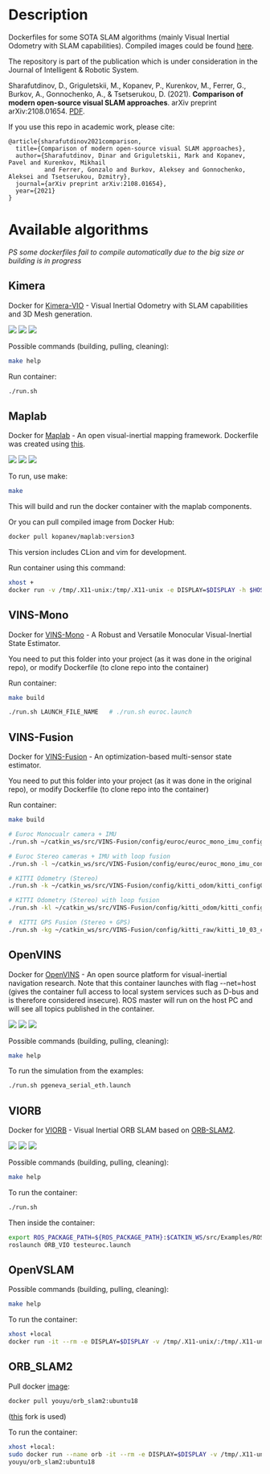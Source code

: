 # Description 
Dockerfiles for some SOTA SLAM algorithms (mainly Visual Inertial Odometry with SLAM capabilities). Compiled images could be found [here](https://hub.docker.com/u/kopanev).

The repository is part of the publication which is under consideration in the Journal of Intelligent & Robotic System. 

Sharafutdinov, D., Griguletskii, M., Kopanev, P., Kurenkov, M., Ferrer, G., Burkov, A., Gonnochenko, A., & Tsetserukou, D. (2021). **Comparison of modern open-source visual SLAM approaches**. arXiv preprint arXiv:2108.01654. [PDF](https://arxiv.org/pdf/2108.01654.pdf).

If you use this repo in academic work, please cite:


    @article{sharafutdinov2021comparison,
      title={Comparison of modern open-source visual SLAM approaches},
      author={Sharafutdinov, Dinar and Griguletskii, Mark and Kopanev, Pavel and Kurenkov, Mikhail 
              and Ferrer, Gonzalo and Burkov, Aleksey and Gonnochenko, Aleksei and Tsetserukou, Dzmitry},
      journal={arXiv preprint arXiv:2108.01654},
      year={2021}
    }

# Available algorithms
*PS some dockerfiles fail to compile automatically due to the big size or building is in progress*
## Kimera
Docker for [Kimera-VIO](https://github.com/MIT-SPARK/Kimera-VIO-ROS) - Visual Inertial Odometry with SLAM capabilities and 3D Mesh generation.

![](https://img.shields.io/docker/pulls/kopanev/kimera)
![](https://img.shields.io/docker/cloud/automated/kopanev/kimera)
![](https://img.shields.io/docker/cloud/build/kopanev/kimera)

Possible commands (building, pulling, cleaning):
```sh
make help
```
Run container:
```sh
./run.sh
```

## Maplab 
Docker for [Maplab](https://github.com/ethz-asl/maplab) - An open visual-inertial mapping framework. Dockerfile was created using [this](https://github.com/sofwerx/docker-maplab).

![](https://img.shields.io/docker/pulls/kopanev/maplab)
![](https://img.shields.io/docker/cloud/automated/kopanev/maplab)
![](https://img.shields.io/docker/cloud/build/kopanev/maplab)

To run, use make:
```sh
make
```
This will build and run the docker container with the maplab components.

Or you can pull compiled image from Docker Hub:
```sh
docker pull kopanev/maplab:version3
```
This version includes CLion and vim for development.

Run container using this command: 
```sh
xhost +
docker run -v /tmp/.X11-unix:/tmp/.X11-unix -e DISPLAY=$DISPLAY -h $HOSTNAME -v $HOME/.Xauthority:/home/lyonn/.Xauthority kopanev/maplab:version3
```

## VINS-Mono
Docker for [VINS-Mono](https://github.com/HKUST-Aerial-Robotics/VINS-Mono) - A Robust and Versatile Monocular Visual-Inertial State Estimator.

You need to put this folder into your project (as it was done in the original repo), or modify Dockerfile (to clone repo into the container)

Run container:
```sh
make build

./run.sh LAUNCH_FILE_NAME   # ./run.sh euroc.launch
```

## VINS-Fusion
Docker for [VINS-Fusion](https://github.com/HKUST-Aerial-Robotics/VINS-Fusion) - An optimization-based multi-sensor state estimator.

You need to put this folder into your project (as it was done in the original repo), or modify Dockerfile (to clone repo into the container)

Run container:
```sh
make build

# Euroc Monocualr camera + IMU
./run.sh ~/catkin_ws/src/VINS-Fusion/config/euroc/euroc_mono_imu_config.yaml

# Euroc Stereo cameras + IMU with loop fusion
./run.sh -l ~/catkin_ws/src/VINS-Fusion/config/euroc/euroc_mono_imu_config.yaml

# KITTI Odometry (Stereo)
./run.sh -k ~/catkin_ws/src/VINS-Fusion/config/kitti_odom/kitti_config00-02.yaml YOUR_DATASET_FOLDER/sequences/00/

# KITTI Odometry (Stereo) with loop fusion
./run.sh -kl ~/catkin_ws/src/VINS-Fusion/config/kitti_odom/kitti_config00-02.yaml YOUR_DATASET_FOLDER/sequences/00/

#  KITTI GPS Fusion (Stereo + GPS)
./run.sh -kg ~/catkin_ws/src/VINS-Fusion/config/kitti_raw/kitti_10_03_config.yaml YOUR_DATASET_FOLDER/2011_10_03_drive_0027_sync/
```

## OpenVINS
Docker for [OpenVINS](https://github.com/rpng/open_vins) - An open source platform for visual-inertial navigation research. Note that this container launches with flag --net=host (gives the container full access to local system services such as D-bus and is therefore considered insecure). ROS master will run on the host PC and will see all topics published in the container.

![](https://img.shields.io/docker/pulls/kopanev/openvins)
![](https://img.shields.io/docker/cloud/automated/kopanev/openvins)
![](https://img.shields.io/docker/cloud/build/kopanev/openvins)

Possible commands (building, pulling, cleaning):
```sh
make help
```

To run the simulation from the examples:

```sh
./run.sh pgeneva_serial_eth.launch
```

## VIORB
Docker for [VIORB](https://github.com/jingpang/LearnVIORB) - Visual Inertial ORB SLAM based on [ORB-SLAM2](https://github.com/raulmur/ORB_SLAM2).

![](https://img.shields.io/docker/pulls/kopanev/viorb)
![](https://img.shields.io/docker/cloud/automated/kopanev/viorb)
![](https://img.shields.io/docker/cloud/build/kopanev/viorb)

Possible commands (building, pulling, cleaning):
```sh
make help
```

To run the container:

```sh
./run.sh
```

Then inside the container:
```sh
export ROS_PACKAGE_PATH=${ROS_PACKAGE_PATH}:$CATKIN_WS/src/Examples/ROS 
roslaunch ORB_VIO testeuroc.launch
```

## OpenVSLAM

Possible commands (building, pulling, cleaning):
```sh
make help
```

To run the container:
```sh
xhost +local
docker run -it --rm -e DISPLAY=$DISPLAY -v /tmp/.X11-unix/:/tmp/.X11-unix:ro ros:openvslam
```

## ORB_SLAM2

Pull docker [image](https://hub.docker.com/r/youyu/orb_slam2/tags?page=1&ordering=last_updated): 
```sh
docker pull youyu/orb_slam2:ubuntu18
```
([this](https://github.com/yuyou/ORB_SLAM2) fork is used)

To run the container:
```sh
xhost +local:
sudo docker run --name orb -it --rm -e DISPLAY=$DISPLAY -v /tmp/.X11-unix:/tmp/.X11-unix:ro \
youyu/orb_slam2:ubuntu18
```
